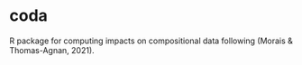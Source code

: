 # coda

R package for computing impacts on compositional data following (Morais & Thomas-Agnan, 2021). 
